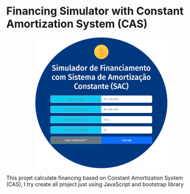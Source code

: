 # Financing Simulator with Constant Amortization System (CAS)

<p align="center"><img src="./img/img-projet-read-me.png" width="350px"></p>
<p>This projet calculate financing based on Constant Amortization System (CAS), I try create all project just using JavaScript and bootstrap library</p>
